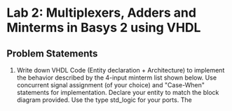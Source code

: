# Lab 2: Multiplexers, Adders and Minterms in Basys 2 using VHDL
## Problem Statements
1) Write down VHDL Code (Entity declaration + Architecture) to implement the behavior described by the 4-input minterm list shown below. Use concurrent signal assignment (of your choice) and "Case-When" statements for implementation. Declare your entity to match the block diagram provided. Use the type std_logic for your ports. The 
